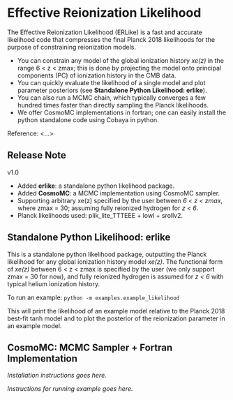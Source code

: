 # Effective Reionization Likelihood

The Effective Reionization Likelihood (ERLike) is a fast and accurate likelihood code that compresses the final Planck 2018 likelihoods for the purpose of constraining reionization models.

- You can constrain any model of the global ionization history _xe(z)_ in the range
6 < z < zmax; this is done by projecting the model onto principal components (PC) of ionization history in the CMB data. 
- You can quickly evaluate the likelihood of a single model and plot parameter posteriors (see **Standalone Python Likelihood: erlike**). 
- You can also run a MCMC chain, which typically converges a few hundred times faster than directly sampling the Planck likelihoods. 
- We offer CosmoMC implementations in fortran; one can easily install the python standalone code using Cobaya in python. 

Reference: <...>

## Release Note

v1.0
- Added **erlike**: a standalone python likelihood package.
- Added **CosmoMC**: a MCMC implementation using CosmoMC sampler. 
- Supporting arbitrary xe(z) specified by the user between _6 < z < zmax_, where zmax = 30; assuming fully reionized hydrogen for _z < 6_.
- Planck likelihoods used: plik_lite_TTTEEE + lowl + srollv2.

## Standalone Python Likelihood: erlike

This is a standalone python likelihood package, outputting the Planck likelihood for any global ionization history model _xe(z)_. The functional form of _xe(z)_ between 6 < z < zmax is specified by the user (we only support zmax = 30 for now), and fully reionized hydrogen is assumed for _z < 6_ with typical helium ionization history. 

To run an example: 
`python -m examples.example_likelihood`

This will print the likelihood of an example model relative to the Planck 2018 best-fit tanh model and to plot the posterior of the reionization parameter in an example model.

## CosmoMC: MCMC Sampler + Fortran Implementation

_Installation instructions goes here._

_Instructions for running example goes here._